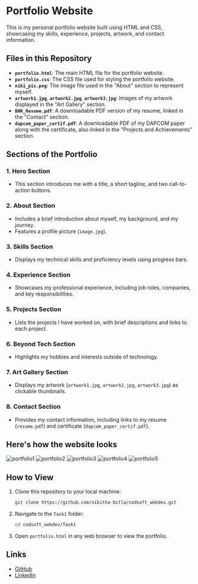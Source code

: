 # Portfolio Website

This is my personal portfolio website built using HTML and CSS, showcasing my skills, experience, projects, artwork, and contact information.

## Files in this Repository

- **`portfolio.html`**: The main HTML file for the portfolio website.
- **`portfolio.css`**: The CSS file used for styling the portfolio website.
- **`niki_pic.png`**: The image file used in the "About" section to represent myself.
- **`artwork1.jpg`**, **`artwork2.jpg`**, **`artwork3.jpg`**: Images of my artwork displayed in the "Art Gallery" section.
- **`BNR_Resume.pdf`**: A downloadable PDF version of my resume, linked in the "Contact" section.
- **`dapcom_paper_certif.pdf`**: A downloadable PDF of my DAPCOM paper along with the certificate, also linked in the "Projects and Achievements" section.

## Sections of the Portfolio

### 1. **Hero Section**
   - This section introduces me with a title, a short tagline, and two call-to-action buttons.
   
### 2. **About Section**
   - Includes a brief introduction about myself, my background, and my journey. 
   - Features a profile picture (`image.jpg`).

### 3. **Skills Section**
   - Displays my technical skills and proficiency levels using progress bars.

### 4. **Experience Section**
   - Showcases my professional experience, including job roles, companies, and key responsibilities.

### 5. **Projects Section**
   - Lists the projects I have worked on, with brief descriptions and links to each project.

### 6. **Beyond Tech Section**
   - Highlights my hobbies and interests outside of technology.

### 7. **Art Gallery Section**
   - Displays my artwork (`artwork1.jpg`, `artwork2.jpg`, `artwork3.jpg`) as clickable thumbnails.

### 8. **Contact Section**
   - Provides my contact information, including links to my resume (`resume.pdf`) and certificate (`dapcom_paper_certif.pdf`).

## Here's how the website looks

![portfolio1](portfolio1.png)
![portfolio2](portfolio2.png)
![portfolio3](portfolio3.png)
![portfolio4](portfolio4.png)
![portfolio5](portfolio5.png)


## How to View

1. Clone this repository to your local machine:

    ```bash
    git clone https://github.com/nikitha-bitla/codsoft_webdev.git
    ```

2. Navigate to the `Task1` folder:

    ```bash
    cd codsoft_webdev/Task1
    ```

3. Open `portfolio.html` in any web browser to view the portfolio.

## Links

- [GitHub](https://github.com/nikitha-bitla)
- [LinkedIn](https://linkedin.com/in/nikitha-reddy-bitla)

